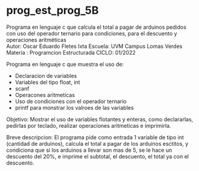 # prog_est_prog_5B
Programa en lenguaje c que calcula el total a pagar de arduinos pedidos con uso del operador ternario para condiciones, para el descuento y operaciones aritméticas  
Autor: Oscar Eduardo Fletes Ixta
Escuela: UVM Campus Lomas Verdes
Materia : Programcion Estructurada
CICLO: 01/2022

Programa en lenguaje c que muestra el uso de:
* Declaracion de variables 
* Variables del tipo float, int
* scanf
* Operacones aritmeticas 
* Uso de condiciones con el operador ternario
* printf para monstrar los valroes de las variables

Objetivo:
Mostrar el uso de variables flotantes y enteras, como declararlas, pedirlas por teclado,
realizar operaciones aritmeticas e imprimirla.

Breve descripcion:
El programa pide como entrada 1 variable de tipo int (cantidad de arduinos),
calcula el total a pagar de los arduinos esctitos, y condiciona que si los arduinos a llevar son mas de 5,
se le hace un descuento del 20%, e imprime el subtotal, el descuento,  el total ya con el descuento.
